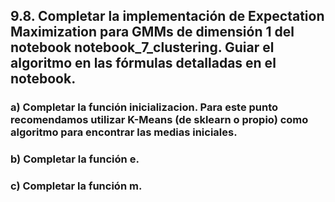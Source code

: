 ## 9.8. Completar la implementación de Expectation Maximization para GMMs de dimensión 1 del notebook notebook_7_clustering. Guiar el algoritmo en las fórmulas detalladas en el notebook.

### a) Completar la función inicializacion. Para este punto recomendamos utilizar K-Means (de sklearn o propio) como algoritmo para encontrar las medias iniciales.

### b) Completar la función e.

### c) Completar la función m.
